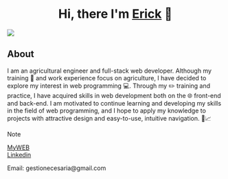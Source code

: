 <div align="center">
<h1 align="center">Hi, there I'm <a href="https://cv.ericksegura5.repl.co/">Erick</a> 👋</h1>
</div>

<img src="https://i.imgur.com/SVfEvLp.jpg">

## About

I am an agricultural engineer and full-stack web developer. Although my training 📗 and work experience focus on agriculture, I have decided to explore my interest in web programming 💻. Through my ✏️ training and practice, I have acquired skills in web development both on the 🌐 front-end and back-end. I am motivated to continue learning and developing my skills in the field of web programming, and I hope to apply my knowledge to projects with attractive design and easy-to-use, intuitive navigation. 🌱📈
  
> [!NOTE]
<a href='https://freeluckperson.github.io/my-web-gh-pages/'>MyWEB<a/>
<br/>
<a href='https://www.linkedin.com/in/erick-daniel-segura-cabello-9b172a129/'>Linkedin<a/>
<p>Email: gestionecesaria@gmail.com<p/>
<br>


<!--
**freeluckperson/freeluckperson** is a ✨ _special_ ✨ repository because its `README.md` (this file) appears on your GitHub profile.

Here are some ideas to get you started:

- 🔭 I’m currently working on ...
- 🌱 I’m currently learning ...
- 👯 I’m looking to collaborate on ...
- 🤔 I’m looking for help with ...
- 💬 Ask me about ...
- 📫 How to reach me: ...
- 😄 Pronouns: ...
- ⚡ Fun fact: ...
-->
